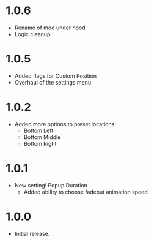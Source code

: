 # 1.0.6
- Rename of mod under hood
- Logic cleanup

# 1.0.5
- Added flags for Custom Position
- Overhaul of the settings menu

# 1.0.2
- Added more options to preset locations:
	- Bottom Left
	- Bottom Middle
	- Bottom Right

# 1.0.1
- New setting! Popup Duration
	- Added ability to choose fadeout animation speed

# 1.0.0
- Initial release.
